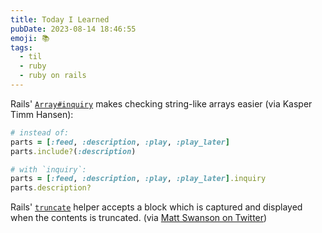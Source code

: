 ```yaml
---
title: Today I Learned
pubDate: 2023-08-14 18:46:55
emoji: 📚
tags:
  - til
  - ruby
  - ruby on rails
---
```


Rails' [`Array#inquiry`](https://api.rubyonrails.org/classes/Array.html#method-i-inquiry) makes checking string-like arrays easier (via Kasper Timm Hansen):

```rb
# instead of:
parts = [:feed, :description, :play, :play_later]
parts.include?(:description)

# with `inquiry`:
parts = [:feed, :description, :play, :play_later].inquiry
parts.description?
```

Rails' [`truncate`](https://api.rubyonrails.org/classes/ActionView/Helpers/TextHelper.html#method-i-truncate) helper accepts a block which is captured and displayed when the contents is truncated. (via [Matt Swanson on Twitter](https://twitter.com/_swanson/status/1356041464078364679.))
